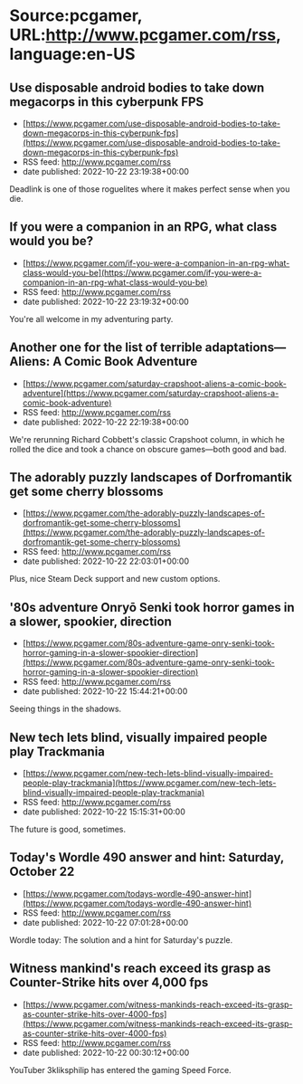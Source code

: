 # Source:pcgamer, URL:http://www.pcgamer.com/rss, language:en-US

## Use disposable android bodies to take down megacorps in this cyberpunk FPS
 - [https://www.pcgamer.com/use-disposable-android-bodies-to-take-down-megacorps-in-this-cyberpunk-fps](https://www.pcgamer.com/use-disposable-android-bodies-to-take-down-megacorps-in-this-cyberpunk-fps)
 - RSS feed: http://www.pcgamer.com/rss
 - date published: 2022-10-22 23:19:38+00:00

Deadlink is one of those roguelites where it makes perfect sense when you die.

## If you were a companion in an RPG, what class would you be?
 - [https://www.pcgamer.com/if-you-were-a-companion-in-an-rpg-what-class-would-you-be](https://www.pcgamer.com/if-you-were-a-companion-in-an-rpg-what-class-would-you-be)
 - RSS feed: http://www.pcgamer.com/rss
 - date published: 2022-10-22 23:19:32+00:00

You're all welcome in my adventuring party.

## Another one for the list of terrible adaptations—Aliens: A Comic Book Adventure
 - [https://www.pcgamer.com/saturday-crapshoot-aliens-a-comic-book-adventure](https://www.pcgamer.com/saturday-crapshoot-aliens-a-comic-book-adventure)
 - RSS feed: http://www.pcgamer.com/rss
 - date published: 2022-10-22 22:19:38+00:00

We're rerunning Richard Cobbett's classic Crapshoot column, in which he rolled the dice and took a chance on obscure games—both good and bad.

## The adorably puzzly landscapes of Dorfromantik get some cherry blossoms
 - [https://www.pcgamer.com/the-adorably-puzzly-landscapes-of-dorfromantik-get-some-cherry-blossoms](https://www.pcgamer.com/the-adorably-puzzly-landscapes-of-dorfromantik-get-some-cherry-blossoms)
 - RSS feed: http://www.pcgamer.com/rss
 - date published: 2022-10-22 22:03:01+00:00

Plus, nice Steam Deck support and new custom options.

## '80s adventure Onryō Senki took horror games in a slower, spookier, direction
 - [https://www.pcgamer.com/80s-adventure-game-onry-senki-took-horror-gaming-in-a-slower-spookier-direction](https://www.pcgamer.com/80s-adventure-game-onry-senki-took-horror-gaming-in-a-slower-spookier-direction)
 - RSS feed: http://www.pcgamer.com/rss
 - date published: 2022-10-22 15:44:21+00:00

Seeing things in the shadows.

## New tech lets blind, visually impaired people play Trackmania
 - [https://www.pcgamer.com/new-tech-lets-blind-visually-impaired-people-play-trackmania](https://www.pcgamer.com/new-tech-lets-blind-visually-impaired-people-play-trackmania)
 - RSS feed: http://www.pcgamer.com/rss
 - date published: 2022-10-22 15:15:31+00:00

The future is good, sometimes.

## Today's Wordle 490 answer and hint: Saturday, October 22
 - [https://www.pcgamer.com/todays-wordle-490-answer-hint](https://www.pcgamer.com/todays-wordle-490-answer-hint)
 - RSS feed: http://www.pcgamer.com/rss
 - date published: 2022-10-22 07:01:28+00:00

Wordle today: The solution and a hint for Saturday's puzzle.

## Witness mankind's reach exceed its grasp as Counter-Strike hits over 4,000 fps
 - [https://www.pcgamer.com/witness-mankinds-reach-exceed-its-grasp-as-counter-strike-hits-over-4000-fps](https://www.pcgamer.com/witness-mankinds-reach-exceed-its-grasp-as-counter-strike-hits-over-4000-fps)
 - RSS feed: http://www.pcgamer.com/rss
 - date published: 2022-10-22 00:30:12+00:00

YouTuber 3kliksphilip has entered the gaming Speed Force.

